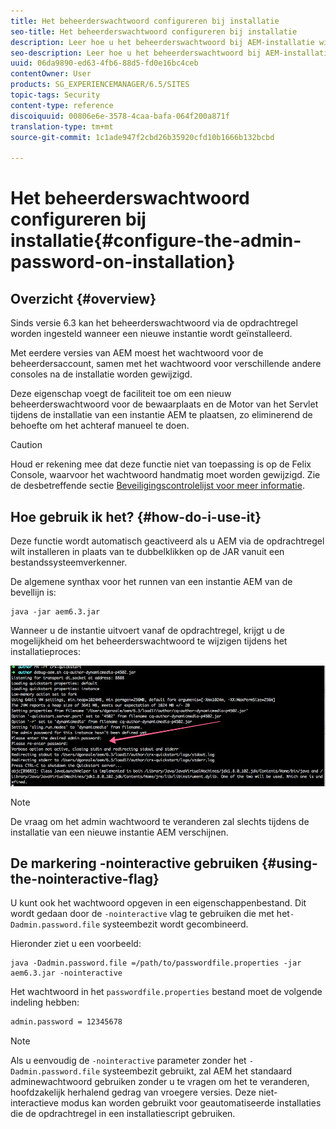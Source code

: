```yaml
---
title: Het beheerderswachtwoord configureren bij installatie
seo-title: Het beheerderswachtwoord configureren bij installatie
description: Leer hoe u het beheerderswachtwoord bij AEM-installatie wijzigt.
seo-description: Leer hoe u het beheerderswachtwoord bij AEM-installatie wijzigt.
uuid: 06da9890-ed63-4fb6-88d5-fd0e16bc4ceb
contentOwner: User
products: SG_EXPERIENCEMANAGER/6.5/SITES
topic-tags: Security
content-type: reference
discoiquuid: 00806e6e-3578-4caa-bafa-064f200a871f
translation-type: tm+mt
source-git-commit: 1c1ade947f2cbd26b35920cfd10b1666b132bcbd

---
```



# Het beheerderswachtwoord configureren bij installatie{#configure-the-admin-password-on-installation}

## Overzicht {#overview}

Sinds versie 6.3 kan het beheerderswachtwoord via de opdrachtregel worden ingesteld wanneer een nieuwe instantie wordt geïnstalleerd.

Met eerdere versies van AEM moest het wachtwoord voor de beheerdersaccount, samen met het wachtwoord voor verschillende andere consoles na de installatie worden gewijzigd.

Deze eigenschap voegt de faciliteit toe om een nieuw beheerderswachtwoord voor de bewaarplaats en de Motor van het Servlet tijdens de installatie van een instantie AEM te plaatsen, zo eliminerend de behoefte om het achteraf manueel te doen.

>[!CAUTION]
>
>Houd er rekening mee dat deze functie niet van toepassing is op de Felix Console, waarvoor het wachtwoord handmatig moet worden gewijzigd. Zie de desbetreffende sectie [Beveiligingscontrolelijst voor meer informatie](/help/sites-administering/security-checklist.md#change-default-passwords-for-the-aem-and-osgi-console-admin-accounts).

## Hoe gebruik ik het? {#how-do-i-use-it}

Deze functie wordt automatisch geactiveerd als u AEM via de opdrachtregel wilt installeren in plaats van te dubbelklikken op de JAR vanuit een bestandssysteemverkenner.

De algemene synthax voor het runnen van een instantie AEM van de bevellijn is:

```shell
java -jar aem6.3.jar
```

Wanneer u de instantie uitvoert vanaf de opdrachtregel, krijgt u de mogelijkheid om het beheerderswachtwoord te wijzigen tijdens het installatieproces:

![chlimage_1-116](assets/chlimage_1-116a.png)

>[!NOTE]
>
>De vraag om het admin wachtwoord te veranderen zal slechts tijdens de installatie van een nieuwe instantie AEM verschijnen.

## De markering -nointeractive gebruiken {#using-the-nointeractive-flag}

U kunt ook het wachtwoord opgeven in een eigenschappenbestand. Dit wordt gedaan door de `-nointeractive` vlag te gebruiken die met het`-Dadmin.password.file` systeembezit wordt gecombineerd.

Hieronder ziet u een voorbeeld:

```shell
java -Dadmin.password.file =/path/to/passwordfile.properties -jar aem6.3.jar -nointeractive
```

Het wachtwoord in het `passwordfile.properties` bestand moet de volgende indeling hebben:

```xml
admin.password = 12345678
```

>[!NOTE]
>
>Als u eenvoudig de `-nointeractive` parameter zonder het `-Dadmin.password.file` systeembezit gebruikt, zal AEM het standaard adminewachtwoord gebruiken zonder u te vragen om het te veranderen, hoofdzakelijk herhalend gedrag van vroegere versies. Deze niet-interactieve modus kan worden gebruikt voor geautomatiseerde installaties die de opdrachtregel in een installatiescript gebruiken.

